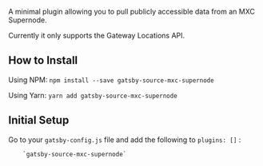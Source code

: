 A minimal plugin allowing you to pull publicly accessible data from an MXC Supernode.

Currently it only supports the Gateway Locations API.

## How to Install

Using NPM:
`npm install --save gatsby-source-mxc-supernode`

Using Yarn:
`yarn add gatsby-source-mxc-supernode`

## Initial Setup

Go to your `gatsby-config.js` file and add the following to `plugins: []` :

```
    `gatsby-source-mxc-supernode`
```
